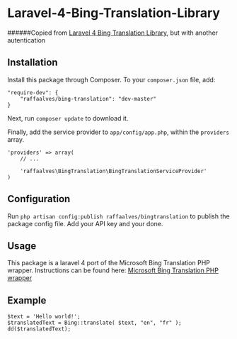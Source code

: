 Laravel-4-Bing-Translation-Library
==================================

######Copied from [Laravel 4 Bing Translation Library](https://github.com/sputinyk/laravel-4-bing-translation), but with another autentication

## Installation

Install this package through Composer. To your `composer.json` file, add:

```
"require-dev": {
    "raffaalves/bing-translation": "dev-master"
}
```

Next, run `composer update` to download it.

Finally, add the service provider to `app/config/app.php`, within the `providers` array.

```
'providers' => array(
    // ...

    'raffaalves\BingTranslation\BingTranslationServiceProvider'
)
```

## Configuration

Run `php artisan config:publish raffaalves/bingtranslation` to publish the package config file. Add your API key and your done.

## Usage

This package is a laravel 4 port of the Microsoft Bing Translation PHP wrapper. Instructions can be found here: [Microsoft Bing Translation PHP wrapper](http://www.codediesel.com/php/microsoft-bing-translate-php-wrapper/)

## Example
```
$text = 'Hello world!';
$translatedText = Bing::translate( $text, "en", "fr" );
dd($translatedText);
```

